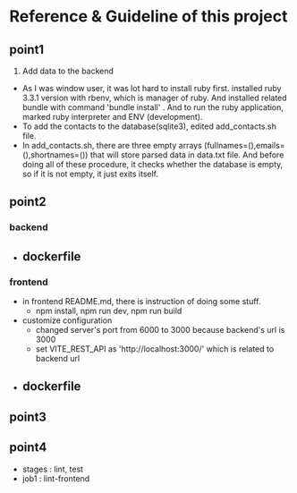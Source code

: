 # Reference & Guideline of this project

## point1

1. Add data to the backend
- As I was window user, it was lot hard to install ruby first. installed ruby 3.3.1 
version with rbenv, which is manager of ruby. And installed related bundle with command 'bundle install'
. And to run the ruby application, marked ruby interpreter and ENV (development). 
- To add the contacts to the database(sqlite3), edited add_contacts.sh file. 
- In add_contacts.sh, there are three empty arrays (fullnames=(),emails=(),shortnames=()) that will store parsed data in 
data.txt file. And before doing all of these procedure, it checks whether the database is empty, so if it is not empty,
it just exits itself.

## point2

### backend

- dockerfile
  - 

### frontend

- in frontend README.md, there is instruction of doing some stuff.
  - npm install, npm run dev, npm run build
- customize configuration
  - changed server's port from 6000 to 3000 because backend's url is 3000
  - set VITE_REST_API as 'http://localhost:3000/' which is related to backend url
- dockerfile
  - 

## point3

## point4
- stages : lint, test
- job1 : lint-frontend
